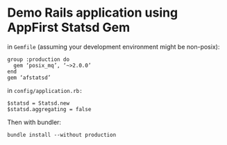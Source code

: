 # Demo Rails application using AppFirst Statsd Gem #

in `Gemfile` (assuming your development environment might be non-posix):

    group :production do
      gem ‘posix_mq’, ‘~>2.0.0’
    end
    gem ‘afstatsd’

in `config/application.rb:`

    $statsd = Statsd.new
    $statsd.aggregating = false

Then with bundler:

    bundle install --without production
